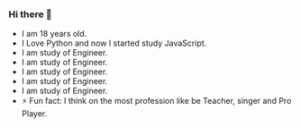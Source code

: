 ### Hi there 👋

<!--
**xXG4briel/xXG4briel** is a ✨ _special_ ✨ repository because its `README.md` (this file) appears on your GitHub profile.

Here are some ideas to get you started:

- 🔭 I’m currently working on ...
- 🌱 I’m currently learning ...
- 👯 I’m looking to collaborate on ...
- 🤔 I’m looking for help with ...
- 💬 Ask me about ...
- 📫 How to reach me: ...
- 😄 Pronouns: ...
- ⚡ Fun fact: ...
-->


- I am 18 years old.
- I Love Python and now I started study JavaScript.
- I am study of Engineer.
- I am study of Engineer.
- I am study of Engineer.
- I am study of Engineer.
- I am study of Engineer.
- ⚡ Fun fact: I think on the most profession like be Teacher, singer and Pro Player.
